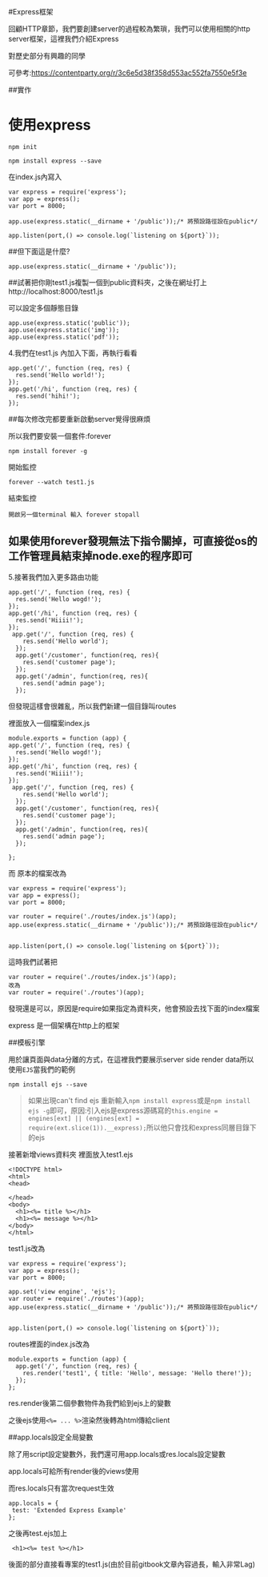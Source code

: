 #Express框架



回顧HTTP章節，我們要創建server的過程較為繁瑣，我們可以使用相關的http server框架，這裡我們介紹Express

對歷史部分有興趣的同學

可參考:https://contentparty.org/r/3c6e5d38f358d553ac552fa7550e5f3e

##實作


# 使用express


```
npm init
```

```
npm install express --save
```
在index.js內寫入
```
var express = require('express');
var app = express();
var port = 8000;

app.use(express.static(__dirname + '/public'));/* 將預設路徑設在public*/

app.listen(port,() => console.log(`listening on ${port}`));
```
##但下面這是什麼?
```
app.use(express.static(__dirname + '/public'));
```
##試著把你剛test1.js複製一個到public資料夾，之後在網址打上http://localhost:8000/test1.js


可以設定多個靜態目錄
```
app.use(express.static('public'));
app.use(express.static('img'));
app.use(express.static('pdf'));
```

4.我們在test1.js 內加入下面，再執行看看
```
app.get('/', function (req, res) {
  res.send('Hello world!');
});
app.get('/hi', function (req, res) {
  res.send('hihi!');
});
```
##每次修改完都要重新啟動server覺得很麻煩

所以我們要安裝一個套件:forever

```
npm install forever -g
```
開始監控
```
forever --watch test1.js
```
結束監控
```
開啟另一個terminal 輸入 forever stopall
```
如果使用forever發現無法下指令關掉，可直接從os的工作管理員結束掉node.exe的程序即可
----------------------
5.接著我們加入更多路由功能
```
app.get('/', function (req, res) {
  res.send('Hello wogd!');
});
app.get('/hi', function (req, res) {
  res.send('Hiiii!');
});
 app.get('/', function (req, res) {
    res.send('Hello world');
  });
  app.get('/customer', function(req, res){
    res.send('customer page');
  });
  app.get('/admin', function(req, res){
    res.send('admin page');
  });
```
但發現這樣會很雜亂，所以我們新建一個目錄叫routes

裡面放入一個檔案index.js
```
module.exports = function (app) {
app.get('/', function (req, res) {
  res.send('Hello wogd!');
});
app.get('/hi', function (req, res) {
  res.send('Hiiii!');
});
 app.get('/', function (req, res) {
    res.send('Hello world');
  });
  app.get('/customer', function(req, res){
    res.send('customer page');
  });
  app.get('/admin', function(req, res){
    res.send('admin page');
  });

};
```
而 原本的檔案改為
```
var express = require('express');
var app = express();
var port = 8000;

var router = require('./routes/index.js')(app);
app.use(express.static(__dirname + '/public'));/* 將預設路徑設在public*/


app.listen(port,() => console.log(`listening on ${port}`));
```
這時我們試著把
```
var router = require('./routes/index.js')(app);
改為
var router = require('./routes')(app);

```
發現還是可以，原因是require如果指定為資料夾，他會預設去找下面的index檔案

express 是一個架構在http上的框架

##模板引擎

用於讓頁面與data分離的方式，在這裡我們要展示server side render data所以使用`EJS`當我們的範例

```
npm install ejs --save
```



>如果出現can't find ejs 重新輸入`npm install express`或是`npm install ejs -g`即可，原因:引入ejs是express源碼寫的`this.engine = engines[ext] || (engines[ext] = require(ext.slice(1)).__express);`所以他只會找和express同層目錄下的ejs

接著新增views資料夾
裡面放入test1.ejs
```
<!DOCTYPE html>
<html>
<head>

</head>
<body>
  <h1><%= title %></h1>
  <h1><%= message %></h1>
</body>
</html>

```

test1.js改為
```
var express = require('express');
var app = express();
var port = 8000;

app.set('view engine', 'ejs');
var router = require('./routes')(app);
app.use(express.static(__dirname + '/public'));/* 將預設路徑設在public*/


app.listen(port,() => console.log(`listening on ${port}`));
```

routes裡面的index.js改為
```
module.exports = function (app) {
  app.get('/', function (req, res) {
    res.render('test1', { title: 'Hello', message: 'Hello there!'});
  });
};
```

res.render後第二個參數物件為我們給到ejs上的變數

之後ejs使用`<%= ... %>`渲染然後轉為html傳給client


##app.locals設定全局變數

除了用script設定變數外，我們還可用app.locals或res.locals設定變數

app.locals可給所有render後的views使用

而res.locals只有當次request生效
```
app.locals = {
 test: 'Extended Express Example'
};
```

之後再test.ejs加上
```
 <h1><%= test %></h1>
```

後面的部分直接看專案的test1.js(由於目前gitbook文章內容過長，輸入非常Lag)